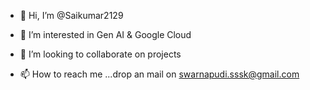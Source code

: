 - 👋 Hi, I’m @Saikumar2129
- 👀 I’m interested in Gen AI & Google Cloud

- 💞️ I’m looking to collaborate on projects
- 📫 How to reach me ...drop an mail on swarnapudi.sssk@gmail.com

<!---
Saikumar2129/Saikumar2129 is a ✨ special ✨ repository because its `README.md` (this file) appears on your GitHub profile.
You can click the Preview link to take a look at your changes.
--->
